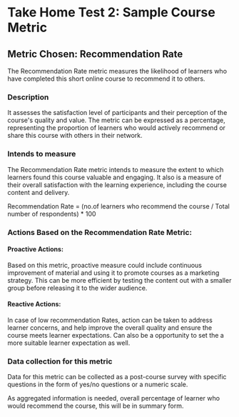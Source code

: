 
# Take Home Test 2: Sample Course Metric


## Metric Chosen: Recommendation Rate 

The Recommendation Rate metric measures the likelihood of learners who have completed this short online course to recommend it to others. 


### Description


It assesses the satisfaction level of participants and their perception of the course's quality and value. The metric can be expressed as a percentage, representing the proportion of learners who would actively recommend or share this course with others in their network. 


### Intends to measure


The Recommendation Rate metric intends to measure the extent to which learners found this course valuable and engaging. It also is a measure of their overall satisfaction with the learning experience, including the course content and delivery.


Recommendation Rate = (no.of learners who recommend the course / Total number of respondents) * 100


### Actions Based on the Recommendation Rate Metric:

#### Proactive Actions: 


Based on this metric, proactive measure could include continuous improvement of material and using it to promote courses as a marketing strategy. This can be more efficient by testing the content out with a smaller group before releasing it to the wider audience.


#### Reactive Actions:


In case of low recommendation Rates, action can be taken to address learner concerns, and help improve the overall quality and ensure the course meets learner expectations. Can also be a opportunity to set the a more suitable learner expectation as well.

### Data collection for this metric


Data for this metric can be collected as a post-course survey with specific questions in the form of yes/no questions or a numeric scale. 


As aggregated information is needed, overall percentage of learner who would recommend the course, this will be in summary form.


